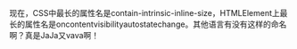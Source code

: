 现在，CSS中最长的属性名是contain-intrinsic-inline-size，HTMLElement上最长的属性名是oncontentvisibilityautostatechange。其他语言有没有这样的命名啊？真是JaJa又vava啊！
